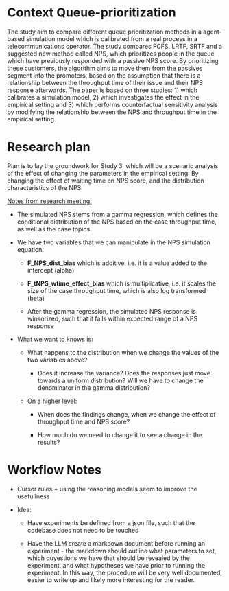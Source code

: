 # Context Queue-prioritization

The study aim to compare different queue prioritization methods in a agent-based simulation model which is calibrated from a real process in a telecommunications operator. The study compares FCFS, LRTF, SRTF and a suggested new method called NPS, which prioritizes people in the queue which have previously responded with a passive NPS score. By prioritizing these customers, the algorithm aims to move them from the passives segment into the promoters, based on the assumption that there is a relationship between the throughput time of their issue and their NPS response afterwards. The paper is based on three studies: 1) which calibrates a simulation model, 2) which investigates the effect in the empirical setting and 3) which performs counterfactual sensitivity analysis by modifying the relationship between the NPS and throughput time in the empirical setting.

# Research plan

Plan is to lay the groundwork for Study 3, which will be a scenario analysis of the effect of changing the parameters in the empirical setting: By changing the effect of waiting time on NPS score, and the distribution characteristics of the NPS.

<u>Notes from research meeting:</u>

- The simulated NPS stems from a gamma regression, which defines the conditional distribution of the NPS based on the case throughput time, as well as the case topics.

- We have two variables that we can manipulate in the NPS simulation equation:
  
  - **F_NPS_dist_bias** which is additive, i.e. it is a value added to the intercept (alpha)
  
  - **F_tNPS_wtime_effect_bias** which is multiplicative, i.e. it scales the size of the case throughput time, which is also log transformed (beta)
  
  - After the gamma regression, the simulated NPS response is winsorized, such that it falls within expected range of a NPS response

- What we want to knows is:
  
  - What happens to the distribution when we change the values of the two variables above? 
    
    - Does it increase the variance? Does the responses just move towards a uniform distribution? Will we have to change the denominator in the gamma distribution?
  
  - On a higher level: 
    
    - When does the findings change, when we change the effect of throughput time and NPS score? 
    
    - How much do we need to change it to see a change in the results?



# Workflow Notes

- Cursor rules + using the reasoning models seem to improve the usefullness

- Idea: 
  
  - Have experiments be defined from a json file, such that the codebase does not need to be touched
  
  - Have the LLM create a markdown document before running an experiment - the markdown should outline what parameters to set, which quyestions we have that should be revealed by the experiment, and what hypotheses we have prior to running the experiment. In this way, the procedure will be very well documented, easier to write up and likely more interesting for the reader.


